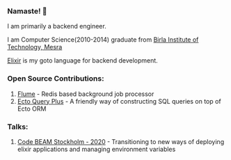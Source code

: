 ### Namaste! 👋
I am primarily a backend engineer.

I am Computer Science(2010-2014) graduate from [Birla Institute of Technology, Mesra](https://en.wikipedia.org/wiki/Birla_Institute_of_Technology,_Mesra)

[Elixir](https://github.com/elixir-lang/elixir) is my goto language for backend development.

### Open Source Contributions:
1) [Flume](https://github.com/scripbox/flume) - Redis based background job processor
1) [Ecto Query Plus](https://github.com/vasuadari/ecto_query_plus) - A friendly way of constructing SQL queries on top of Ecto ORM 

### Talks:
1) [Code BEAM Stockholm - 2020](https://codesync.global/speaker/harsh-balyan/) - Transitioning to new ways of deploying elixir applications and managing environment variables

<!--
**HarshBalyan/HarshBalyan** is a ✨ _special_ ✨ repository because its `README.md` (this file) appears on your GitHub profile.

Here are some ideas to get you started:

- 🔭 I’m currently working on ...
- 🌱 I’m currently learning ...
- 👯 I’m looking to collaborate on ...
- 🤔 I’m looking for help with ...
- 💬 Ask me about ...
- 📫 How to reach me: ...
- 😄 Pronouns: ...
- ⚡ Fun fact: ...
-->
